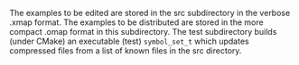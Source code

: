 The examples to be edited are stored in the src subdirectory in the verbose
.xmap format. The examples to be distributed are stored in the more compact
.omap format in this subdirectory. The test subdirectory builds (under CMake)
an executable (test) `symbol_set_t` which updates compressed files from a list
of known files in the src directory.
